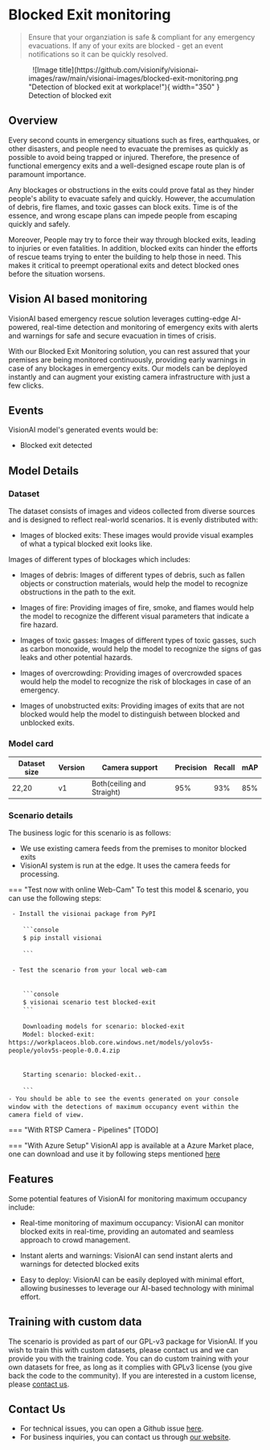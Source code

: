 # Blocked Exit monitoring

> Ensure that your organziation is safe & compliant for any emergency evacuations. If any of your exits are blocked - get an event notifications so it can be quickly resolved.

<figure markdown>
  ![Image title](https://github.com/visionify/visionai-images/raw/main/visionai-images/blocked-exit-monitoring.png "Detection of blocked exit at workplace!"){ width="350" }<figcaption>Detection of blocked exit</figcaption>
</figure>

## Overview

Every second counts in emergency situations such as fires, earthquakes, or other disasters, and people need to evacuate the premises as quickly as possible to avoid being trapped or injured. Therefore, the presence of functional emergency exits and a well-designed escape route plan is of paramount importance. 

Any blockages or obstructions in the exits could prove fatal as they hinder people's ability to evacuate safely and quickly. However, the accumulation of debris, fire flames, and toxic gasses can block exits. Time is of the essence, and wrong escape plans can impede people from escaping quickly and safely. 

Moreover, People may try to force their way through blocked exits, leading to injuries or even fatalities. In addition, blocked exits can hinder the efforts of rescue teams trying to enter the building to help those in need. This makes it critical to preempt operational exits and detect blocked ones before the situation worsens.

## Vision AI based monitoring
VisionAI based emergency rescue solution leverages cutting-edge AI-powered, real-time detection and monitoring of emergency exits with alerts and warnings for safe and secure evacuation in times of crisis. 

With our Blocked Exit Monitoring solution, you can rest assured that your premises are being monitored continuously, providing early warnings in case of any blockages in emergency exits. Our models can be deployed instantly and can augment your existing camera infrastructure with just a few clicks.
    
## Events
VisionAI model's generated events would be:

- Blocked exit detected


## Model Details

### Dataset
The dataset consists of images and videos collected from diverse sources and is designed to reflect real-world scenarios. It is evenly distributed with:


- Images of blocked exits: These images would provide visual examples of what a typical blocked exit looks like.

Images of different types of blockages which includes: 

* Images of debris: Images of different types of debris, such as fallen objects or construction materials, would help the model to recognize obstructions in the path to the exit.

* Images of fire: Providing images of fire, smoke, and flames would help the model to recognize the different visual parameters that indicate a fire hazard.

* Images of toxic gasses: Images of different types of toxic gasses, such as carbon monoxide, would help the model to recognize the signs of gas leaks and other potential hazards.

* Images of overcrowding: Providing images of overcrowded spaces would help the model to recognize the risk of blockages in case of an emergency.

* Images of unobstructed exits: Providing images of exits that are not blocked would help the model to distinguish between blocked and unblocked exits.
   

### Model card

 <div class="table">
    <table class="fl-table">
        <thead>
        <tr><th>Dataset size</th>
            <th>Version</th>
            <th>Camera support</th>
            <th>Precision</th>
            <th>Recall</th>
            <th> mAP  </th>  
        </thead>
        <tbody>
        <tr>
            <td>22,20</td>
            <td>v1</td>
            <td>Both(ceiling and Straight)</td>
            <td>95% </td>
            <td>93% </td>
            <td>85% </td>
        </tr>
        </tbody>
    </table>
</div>

### Scenario details
The business logic for this scenario is as follows:
- We use existing camera feeds from the premises to monitor blocked exits
- VisionAI system is run at the edge. It uses the camera feeds for processing.

=== "Test now with online Web-Cam"
     To test this model & scenario, you can use the following steps:

     - Install the visionai package from PyPI
     
        ```console
        $ pip install visionai
        
        ```
     
     - Test the scenario from your local web-cam
     

        ```console
        $ visionai scenario test blocked-exit
        ```

        Downloading models for scenario: blocked-exit
        Model: blocked-exit: https://workplaceos.blob.core.windows.net/models/yolov5s-people/yolov5s-people-0.0.4.zip
        

        Starting scenario: blocked-exit..

        ```
    - You should be able to see the events generated on your console window with the detections of maximum occupancy event within the camera field of view.

=== "With RTSP Camera - Pipelines"
     [TODO]
 
=== "With Azure Setup"
     VisionAI app is available at a Azure Market place, one can download and use it by following steps mentioned [here](../overview/azure-managed-app.md)

## Features

Some potential features of VisionAI for monitoring maximum occupancy include:

- Real-time monitoring of maximum occupancy: VisionAI can monitor blocked exits in real-time, providing an automated and seamless approach to crowd management.

- Instant alerts and warnings: VisionAI can send instant alerts and warnings for detected blocked exits

- Easy to deploy: VisionAI can be easily deployed with minimal effort, allowing businesses to leverage our AI-based technology with minimal effort.


## Training with custom data

The scenario is provided as part of our GPL-v3 package for VisionAI. If you wish to train this with custom datasets, please contact us and we can provide you with the training code. You can do custom training with your own datasets for free, as long as it complies with GPLv3 license (you give back the code to the community). If you are interested in a custom license, please [contact us](../company/contact.md).


## Contact Us

- For technical issues, you can open a Github issue [here](https://github.com/visionify/visionai).
- For business inquiries, you can contact us through [our website](https://visionify.ai/contact).